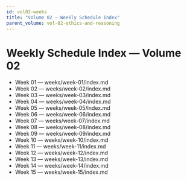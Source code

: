 ```yaml
---
id: vol02-weeks
title: "Volume 02 — Weekly Schedule Index"
parent_volume: vol-02-ethics-and-reasoning
---
```


# Weekly Schedule Index — Volume 02

- Week 01 — weeks/week-01/index.md
- Week 02 — weeks/week-02/index.md
- Week 03 — weeks/week-03/index.md
- Week 04 — weeks/week-04/index.md
- Week 05 — weeks/week-05/index.md
- Week 06 — weeks/week-06/index.md
- Week 07 — weeks/week-07/index.md
- Week 08 — weeks/week-08/index.md
- Week 09 — weeks/week-09/index.md
- Week 10 — weeks/week-10/index.md
- Week 11 — weeks/week-11/index.md
- Week 12 — weeks/week-12/index.md
- Week 13 — weeks/week-13/index.md
- Week 14 — weeks/week-14/index.md
- Week 15 — weeks/week-15/index.md

